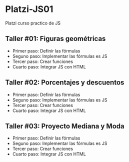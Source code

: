 # Platzi-JS01
Platzi curso practico de JS

## Taller #01: Figuras geométricas

- Primer paso: Definir las fórmulas
- Seguno paso: Implementar las fórmulas es JS
- Tercer paso: Crear funciones
- Cuarto paso: Integrar JS con HTML


## Taller #02: Porcentajes y descuentos

- Primer paso: Definir las fórmulas
- Seguno paso: Implementar las fórmulas es JS
- Tercer paso: Crear funciones
- Cuarto paso: Integrar JS con HTML


## Taller #03: Proyecto Mediana y Moda

- Primer paso: Definir las fórmulas
- Seguno paso: Implementar las fórmulas es JS
- Tercer paso: Crear funciones
- Cuarto paso: Integrar JS con HTML
